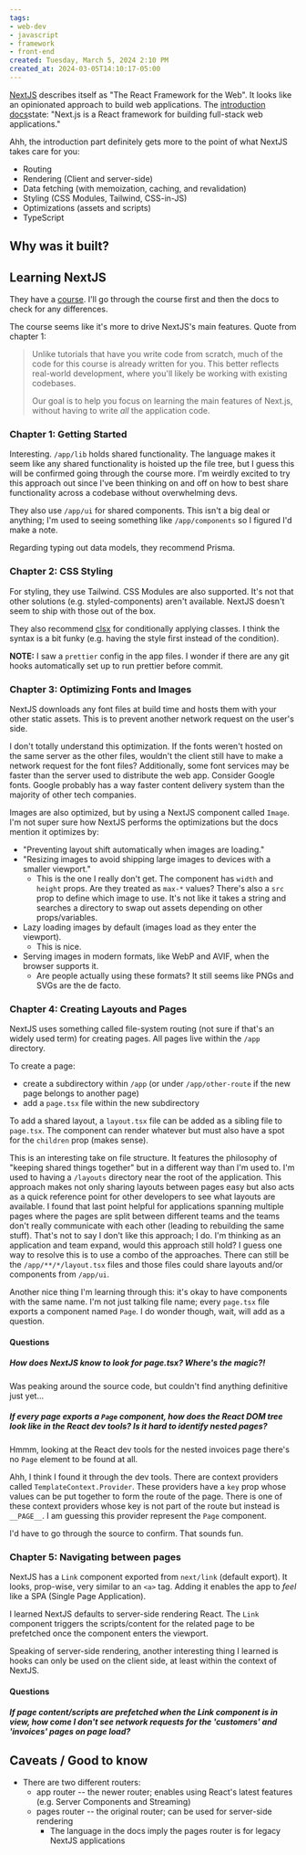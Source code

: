 ```yaml
---
tags: 
- web-dev
- javascript
- framework
- front-end
created: Tuesday, March 5, 2024 2:10 PM
created_at: 2024-03-05T14:10:17-05:00
---
```

[NextJS](https://nextjs.org/) describes itself as "The React Framework for the Web". It looks like an opinionated approach to build web applications. The [introduction docs](https://nextjs.org/docs)state: "Next.js is a React framework for building full-stack web applications."

Ahh, the introduction part definitely gets more to the point of what NextJS takes care for you:
- Routing
- Rendering (Client and server-side)
- Data fetching (with memoization, caching, and revalidation)
- Styling (CSS Modules, Tailwind, CSS-in-JS)
- Optimizations (assets and scripts)
- TypeScript

## Why was it built?



## Learning NextJS

They have a [course](https://nextjs.org/learn). I'll go through the course first and then the docs to check for any differences.

The course seems like it's more to drive NextJS's main features. Quote from chapter 1:

> Unlike tutorials that have you write code from scratch, much of the code for this course is already written for you. This better reflects real-world development, where you'll likely be working with existing codebases.
>
> Our goal is to help you focus on learning the main features of Next.js, without having to write _all_ the application code.

### Chapter 1: Getting Started

Interesting. `/app/lib` holds shared functionality. The language makes it seem like any shared functionality is hoisted up the file tree, but I guess this will be confirmed going through the course more. I'm weirdly excited to try this approach out since I've been thinking on and off on how to best share functionality across a codebase without overwhelming devs.

They also use `/app/ui` for shared components. This isn't a big deal or anything; I'm used to seeing something like `/app/components` so I figured I'd make a note.

Regarding typing out data models, they recommend Prisma.

### Chapter 2: CSS Styling

For styling, they use Tailwind. CSS Modules are also supported. It's not that other solutions (e.g. styled-components) aren't available. NextJS doesn't seem to ship with those out of the box.

They also recommend [clsx](https://www.npmjs.com/package/clsx) for conditionally applying classes. I think the syntax is a bit funky (e.g. having the style first instead of the condition).

**NOTE:** I saw a `prettier` config in the app files. I wonder if there are any git hooks automatically set up to run prettier before commit.

### Chapter 3: Optimizing Fonts and Images

NextJS downloads any font files at build time and hosts them with your other static assets. This is to prevent another network request on the user's side.

I don't totally understand this optimization. If the fonts weren't hosted on the same server as the other files, wouldn't the client still have to make a network request for the font files? Additionally, some font services may be faster than the server used to distribute the web app. Consider Google fonts. Google probably has a way faster content delivery system than the majority of other tech companies.

Images are also optimized, but by using a NextJS component called `Image`. I'm not super sure how NextJS performs the optimizations but the docs mention it optimizes by:
-  "Preventing layout shift automatically when images are loading."
- "Resizing images to avoid shipping large images to devices with a smaller viewport."
    - This is the one I really don't get. The component has `width` and `height` props. Are they treated as `max-*` values? There's also a `src` prop to define which image to use. It's not like it takes a string and searches a directory to swap out assets depending on other props/variables.
- Lazy loading images by default (images load as they enter the viewport).
    - This is nice.
- Serving images in modern formats, like WebP and AVIF, when the browser supports it.
    - Are people actually using these formats? It still seems like PNGs and SVGs are the de facto.

### Chapter 4: Creating Layouts and Pages

NextJS uses something called file-system routing (not sure if that's an widely used term) for creating pages. All pages live within the `/app` directory.

To create a page:
- create a subdirectory within `/app` (or under `/app/other-route` if the new page belongs to another page)
- add a `page.tsx` file within the new subdirectory

To add a shared layout, a `layout.tsx` file can be added as a sibling file to `page.tsx`. The component can render whatever but must also have a spot for the `children` prop (makes sense).

This is an interesting take on file structure. It features the philosophy of "keeping shared things together" but in a different way than I'm used to. I'm used to having a `/layouts` directory near the root of the application. This approach makes not only sharing layouts between pages easy but also acts as a quick reference point for other developers to see what layouts are available. I found that last point helpful for applications spanning multiple pages where the pages are split between different teams and the teams don't really communicate with each other (leading to rebuilding the same stuff). That's not to say I don't like this approach; I do. I'm thinking as an application and team expand, would this approach still hold? I guess one way to resolve this is to use a combo of the approaches. There can still be the `/app/**/*/layout.tsx` files and those files could share layouts and/or components from `/app/ui`.

Another nice thing I'm learning through this: it's okay to have components with the same name. I'm not just talking file name; every `page.tsx` file exports a component named `Page`. I do wonder though, wait, will add as a question.

#### Questions

##### How does NextJS know to look for page.tsx? Where's the magic?!

Was peaking around the source code, but couldn't find anything definitive just yet...

##### If every page exports a `Page` component, how does the React DOM tree look like in the React dev tools? Is it hard to identify nested pages?

Hmmm, looking at the React dev tools for the nested invoices page there's no `Page` element to be found at all.

Ahh, I think I found it through the dev tools. There are context providers called `TemplateContext.Provider`. These providers have a `key` prop whose values can be put together to form the route of the page. There is one of these context providers whose key is not part of the route but instead is `__PAGE__`. I am guessing this provider represent the `Page` component.

I'd have to go through the source to confirm. That sounds fun.

### Chapter 5: Navigating between pages

NextJS has a `Link` component exported from `next/link` (default export). It looks, prop-wise, very similar to an `<a>` tag. Adding it enables the app to *feel* like a SPA (Single Page Application).

I learned NextJS defaults to server-side rendering React. The `Link` component triggers the scripts/content for the related page to be prefetched once the component enters the viewport.

Speaking of server-side rendering, another interesting thing I learned is hooks can only be used on the client side, at least within the context of NextJS.

#### Questions

##### If page content/scripts are prefetched when the Link component is in view, how come I don't see network requests for the 'customers' and 'invoices' pages on page load?


## Caveats / Good to know

- There are two different routers:
    - app router -- the newer router; enables using React's latest features (e.g. Server Components and Streaming)
    - pages router -- the original router; can be used for server-side rendering
        - The language in the docs imply the pages router is for legacy NextJS applications